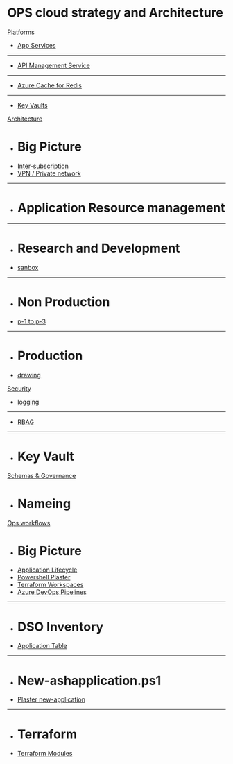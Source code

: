 # OPS cloud strategy and Architecture

[Platforms]()

  * [App Services](app.md)
  - - - -
  * [API Management Service](apim.md)
  - - - -
  * [Azure Cache for Redis](redis.md)
  - - - -
  * [Key Vaults](Keyvault.md)

[Architecture]()

  * # Big Picture
  * [Inter-subscription](big1.md)
  * [VPN / Private network](big2.md)
  - - - -
  * # Application Resource management

  - - - -
  * # Research and Development
  * [sanbox](rnd1.md)
  - - - -
  * # Non Production
  * [p-1 to p-3](nonprod1.md)
  - - - -
  * # Production
  * [drawing](prod1.md)

[Security]()

  * [logging](logging.md)
  - - - -
  * [RBAG](rbac.md)
  - - - -
  * # Key Vault

[Schemas & Governance]()

  * # Nameing

[Ops workflows]()

  * # Big Picture
  * [Application Lifecycle](applife.md)
  * [Powershell Plaster](plaster.md)
  * [Terraform Workspaces](terraform1.md)
  * [Azure DevOps Pipelines](.md)
  - - - -
  * # DSO Inventory
  * [Application Table](.md)
  - - - -
  * # New-ashapplication.ps1
  * [Plaster new-application](plaster.md)
  - - - -
  * # Terraform 
  * [Terraform Modules](tfmodules.md)
  